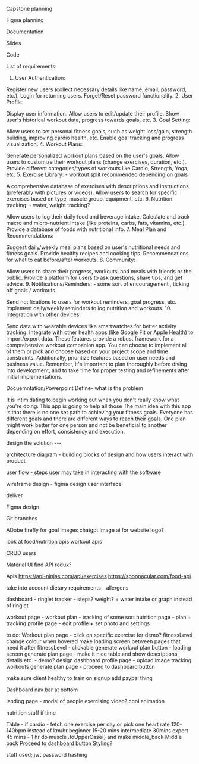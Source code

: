 Capstone planning

Figma planning

Documentation

Slides

Code

List of requirements:

1. User Authentication:

Register new users (collect necessary details like name, email, password, etc.).
Login for returning users.
Forget/Reset password functionality. 2. User Profile:

Display user information.
Allow users to edit/update their profile.
Show user's historical workout data, progress towards goals, etc. 3. Goal Setting:

Allow users to set personal fitness goals, such as weight loss/gain, strength building, improving cardio health, etc.
Enable goal tracking and progress visualization. 4. Workout Plans:

Generate personalized workout plans based on the user's goals.
Allow users to customize their workout plans (change exercises, duration, etc.).
Provide different categories/types of workouts like Cardio, Strength, Yoga, etc. 5. Exercise Library: - workout split recommended depending on goals

A comprehensive database of exercises with descriptions and instructions (preferably with pictures or videos).
Allow users to search for specific exercises based on type, muscle group, equipment, etc. 6. Nutrition tracking: - water, weight tracking?

Allow users to log their daily food and beverage intake.
Calculate and track macro and micro-nutrient intake (like proteins, carbs, fats, vitamins, etc.).
Provide a database of foods with nutritional info. 7. Meal Plan and Recommendations:

Suggest daily/weekly meal plans based on user's nutritional needs and fitness goals.
Provide healthy recipes and cooking tips.
Recommendations for what to eat before/after workouts. 8. Community:

Allow users to share their progress, workouts, and meals with friends or the public.
Provide a platform for users to ask questions, share tips, and get advice. 9. Notifications/Reminders: - some sort of encouragement , ticking off goals / workouts

Send notifications to users for workout reminders, goal progress, etc.
Implement daily/weekly reminders to log nutrition and workouts. 10. Integration with other devices:

Sync data with wearable devices like smartwatches for better activity tracking.
Integrate with other health apps (like Google Fit or Apple Health) to import/export data.
These features provide a robust framework for a comprehensive workout companion app. You can choose to implement all of them or pick and choose based on your project scope and time constraints. Additionally, prioritize features based on user needs and business value. Remember, it's important to plan thoroughly before diving into development, and to take time for proper testing and refinements after initial implementations.

Docuemntation/Powerpoint
Define- what is the problem

It is intimidating to begin working out when you don't really know what you're doing. This app is going to help all those
The main idea with this app is that there is no one set path to achieving your fitness goals. Everyone has different goals and there are different ways to reach their goals. One plan might work better for one person and not be beneficial to another depending on effort, consistency and execution.

design the solution ---

architecture diagram - building blocks of design and how users interact with product

user flow - steps user may take in interacting with the software

wireframe design - figma design user interface

deliver

Figma design

Git branches

ADobe firefly for goal images
chatgpt image ai for website logo?

look at food/nutrition apis
workout apis

CRUD users

Material UI
find API
redux?

Apis
https://api-ninjas.com/api/exercises
https://spoonacular.com/food-api

take into account dietary requirements - allergens

dashboard - ringlet tracker - steps? weight? + water intake or graph instead of ringlet

workout page - workout plan - tracking of some sort
nutrition page - plan + tracking
profile page - edit profile + set photo and settings


to do:
Workout plan page - click on specific exercise for demo?
fitnessLevel change colour when hovered
make loading screen between pages that need it
after fitnessLevel - clickable generate workout plan button - loading screen
generate plan page - make it nice table and show descriptions, details etc. - demo?
design dashboard
profile page - upload image
tracking workouts 
generate plan page - proceed to dashboard button 

make sure client healthy to train on signup
add paypal thing

Dashboard nav bar at bottom 



landing page - modal of people exercising video? cool animation 

nutrition stuff if time



Table -
if cardio - fetch one exercise per day or pick one 
heart rate 120-140bpm instead of km/hr 
beginner 15-20 mins intermediate 30mins expert 45 mins - 1 hr
do muscle .toUpperCase() and make middle_back Middle back
Proceed to dashboard button 
Styling?

stuff used;
jwt password hashing

